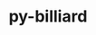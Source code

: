 ---
title: "py-billiard"
layout: cache
categories: [package, develop-2024-01-14]
meta: {"versions": ["3.6.4.0"], "compilers": ["gcc@=7.5.0"], "oss": ["ubuntu18.04"], "platforms": ["linux"], "targets": ["x86_64_v3"], "stacks": ["radiuss", "root"], "num_specs": 1, "num_specs_by_stack": {"root": 1, "radiuss": 1}}
spec_details: [{"hash": "4ltun6rxz2czjnid2un6j4g2lbbbwvgj", "compiler": "gcc@=7.5.0", "versions": ["3.6.4.0"], "os": "ubuntu18.04", "platform": "linux", "target": "x86_64_v3", "variants": ["build_system=python_pip"], "stacks": ["root", "radiuss"], "size": "-", "tarball": "https://binaries.spack.io/releases/develop-2024-01-14/build_cache/linux-ubuntu18.04-x86_64_v3/gcc-7.5.0/py-billiard-3.6.4.0/linux-ubuntu18.04-x86_64_v3-gcc-7.5.0-py-billiard-3.6.4.0-4ltun6rxz2czjnid2un6j4g2lbbbwvgj.spack"}]
---